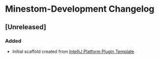 <!-- Keep a Changelog guide -> https://keepachangelog.com -->

# Minestom-Development Changelog

## [Unreleased]
### Added
- Initial scaffold created from [IntelliJ Platform Plugin Template](https://github.com/JetBrains/intellij-platform-plugin-template)
